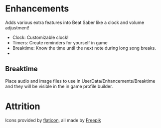# Enhancements
Adds various extra features into Beat Saber like a clock and volume adjustment!

* Clock: Customizable clock!
* Timers: Create reminders for yourself in game
* Breaktime: Know the time until the next note during long song breaks.
* 

## Breaktime
 Place audio and image files to use in UserData/Enhancements/Breaktime and they will be visible in the in game profile builder.

# Attrition
Icons provided by [flaticon](https://www.flaticon.com/), all made by [Freepik](https://www.flaticon.com/authors/freepik)
